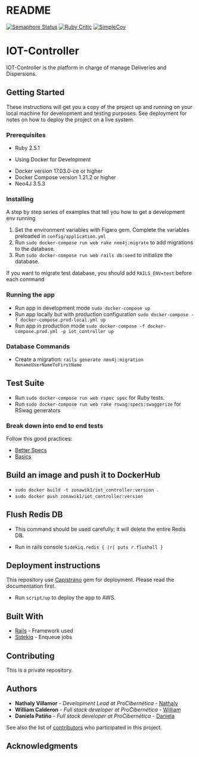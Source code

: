 # README

[![Semaphore Status](https://semaphoreci.com/api/v1/projects/40f62f1c-8a04-4a71-9eb7-d37735deb586/2264410/badge.svg)](https://semaphoreci.com/zonawiki/iot_controller)
[![Ruby Critic](https://img.shields.io/badge/RC%20Score-98.07-brightgreen.svg)](https://github.com/ZonaWiki/iot_controller "Rubycritic score")
[![SimpleCov](https://img.shields.io/badge/simplecov-passing-green.svg)](https://github.com/ZonaWiki/iot_controller "SimpleCov score")

# IOT-Controller

IOT-Controller is the platform in charge of manage Deliveries and Dispersions.

## Getting Started

These instructions will get you a copy of the project up and running on your local machine for development and testing purposes. See deployment for notes on how to deploy the project on a live system.

### Prerequisites

  - Ruby 2.5.1
  * Using Docker for Development
  - Docker version 17.03.0-ce or higher
  - Docker Compose version 1.21.2 or higher
  - Neo4J 3.5.3

### Installing

A step by step series of examples that tell you how to get a development env running

  1. Set the environment variables with Figaro gem. Complete the variables preloaded in `config/application.yml`
  2. Run `sudo docker-compose run web rake neo4j:migrate` to add migrations to the database.
  3. Run `sudo docker-compose run web rails db:seed` to initialize the database.

If you want to migrate test database, you should add `RAILS_ENV=test` before each command

### Running the app

  - Run app in development mode `sudo docker-compose up`
  - Run app locally but with production configuration `sudo docker-compose -f docker-compose.prod-local.yml up`
  - Run app in production mode `sudo docker-compose -f docker-compose.prod.yml -p iot_controller up`

### Database Commands
  - Create a migration: `rails generate neo4j:migration RenameUserNameToFirstName`

## Test Suite

  - Run `sudo docker-compose run web rspec spec` for Ruby tests.
  - Run `sudo docker-compose run web rake rswag:specs:swaggerize` for RSwag generators

### Break down into end to end tests

Follow this good practices:
  * [Better Specs](http://www.betterspecs.org/)
  * [Basics](https://medium.com/devnetwork/step-by-step-guide-to-write-rspec-that-is-understandable-and-readable-30279b04dd43)

## Build an image and push it to DockerHub
  - `sudo docker build -t zonawik1/iot_controller:version .`
  - `sudo docker push zonawik1/iot_controller:version`

## Flush Redis DB
  * This command should be used carefully; it will delete the entire Redis DB.
  - Run in rails console `Sidekiq.redis { |r| puts r.flushall }`

## Deployment instructions
This repository use [Capistrano](https://capistranorb.com/) gem for deployment. Please read the documentation first.
  - Run `script/up` to deploy the app to AWS.

## Built With

* [Rails](https://github.com/rails/rails) - Framework used
* [Sidekiq](https://github.com/mperham/sidekiq) - Enqueue jobs

## Contributing

This is a private repository.

## Authors

* **Nathaly Villamor** - *Development Lead at ProCibernética* - [Nathaly](https://github.com/Jinara)
* **William Calderon** - *Full stack developer at ProCibernética* - [William](https://github.com/wecalderonc)
* **Daniela Patiño** - *Full stack developer at ProCibernética* - [Daniela](https://github.com/)

See also the list of [contributors](https://github.com/ZonaWiki/iot_controller/graphs/contributors) who participated in this project.

## Acknowledgments

